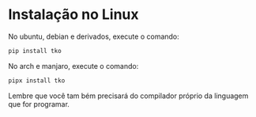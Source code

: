 # Instalação no Linux

No ubuntu, debian e derivados, execute o comando:

```bash
pip install tko
```

No arch e manjaro, execute o comando:

```bash
pipx install tko
```

Lembre que você tam bém precisará do compilador próprio da linguagem que for programar.
